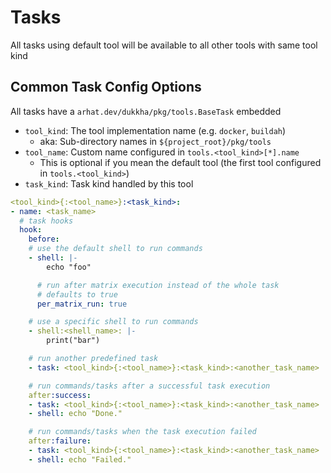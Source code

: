 # Tasks

All tasks using default tool will be available to all other tools with same tool kind

## Common Task Config Options

All tasks have a `arhat.dev/dukkha/pkg/tools.BaseTask` embedded

- `tool_kind`: The tool implementation name (e.g. `docker`, `buildah`)
  - aka: Sub-directory names in `${project_root}/pkg/tools`
- `tool_name`: Custom name configured in `tools.<tool_kind>[*].name`
  - This is optional if you mean the default tool (the first tool configured in `tools.<tool_kind>`)
- `task_kind`: Task kind handled by this tool

```yaml
<tool_kind>{:<tool_name>}:<task_kind>:
- name: <task_name>
  # task hooks
  hook:
    before:
    # use the default shell to run commands
    - shell: |-
        echo "foo"

      # run after matrix execution instead of the whole task
      # defaults to true
      per_matrix_run: true

    # use a specific shell to run commands
    - shell:<shell_name>: |-
        print("bar")

    # run another predefined task
    - task: <tool_kind>{:<tool_name>}:<task_kind>:<another_task_name>

    # run commands/tasks after a successful task execution
    after:success:
    - task: <tool_kind>{:<tool_name>}:<task_kind>:<another_task_name>
    - shell: echo "Done."

    # run commands/tasks when the task execution failed
    after:failure:
    - task: <tool_kind>{:<tool_name>}:<task_kind>:<another_task_name>
    - shell: echo "Failed."

```
